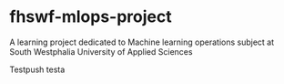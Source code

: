 # fhswf-mlops-project
A learning project dedicated to Machine learning operations subject at South Westphalia University of Applied Sciences

Testpush
testa